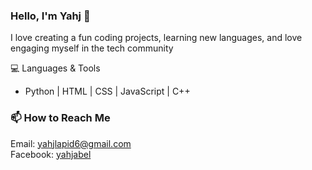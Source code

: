 ### Hello, I'm Yahj 👋  
I love creating a fun coding projects, learning new languages, and love engaging myself in the tech community  

  
💻 Languages & Tools  
- Python | HTML | CSS | JavaScript | C++  
  
### 📫 How to Reach Me  
Email: yahjlapid6@gmail.com  
Facebook: [yahjabel](https://www.facebook.com/yahjabel)
<!---
Peypeights/Peypeights is a ✨ special ✨ repository because its `README.md` (this file) appears on your GitHub profile.
You can click the Preview link to take a look at your changes.
--->
